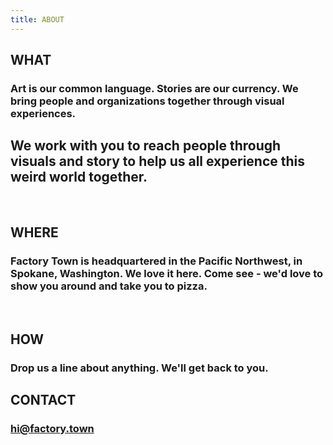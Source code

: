 ```yaml
---
title: ABOUT
---
```


## WHAT

### Art is our common language. Stories are our currency. We bring people and organizations together through visual experiences.

## We work with you to reach people through visuals and story to help us all experience this weird world together.

<BR>

## WHERE

### Factory Town is headquartered in the Pacific Northwest, in Spokane, Washington. We love it here. Come see - we'd love to show you around and take you to pizza.

<BR>

## HOW

### Drop us a line about anything. We'll get back to you.

## CONTACT
### <a href="mailto:hi@factory.town" target="_new" class="js-no-ajax">hi@factory.town</a>

